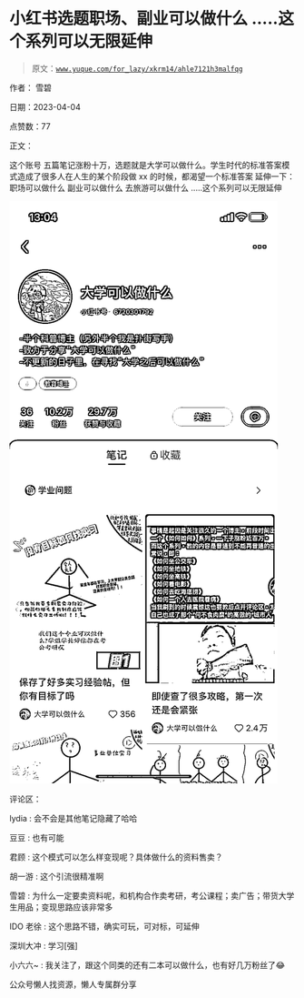 # 小红书选题职场、副业可以做什么 .....这个系列可以无限延伸

> 原文：[`www.yuque.com/for_lazy/xkrm14/ahle7121h3malfqg`](https://www.yuque.com/for_lazy/xkrm14/ahle7121h3malfqg)



作者： 雪碧



日期：2023-04-04



点赞数：77



正文：



这个账号 五篇笔记涨粉十万，选题就是大学可以做什么。学生时代的标准答案模式造成了很多人在人生的某个阶段做 xx 的时候，都渴望一个标准答案 延伸一下： 职场可以做什么 副业可以做什么 去旅游可以做什么 .....这个系列可以无限延伸



![](img/374a75abba33efa021ad2d756b084e25.png)



评论区：



lydia : 会不会是其他笔记隐藏了哈哈



豆豆 : 也有可能



君顾 : 这个模式可以怎么样变现呢？具体做什么的资料售卖？



胡一游 : 这个引流很精准啊



雪碧 : 为什么一定要卖资料呢，和机构合作卖考研，考公课程；卖广告；带货大学生用品；变现思路应该非常多



IDO 老徐 : 这个思路不错，确实可玩，可对标，可延伸



深圳大冲 : 学习[强]



小六六~ : 我关注了，跟这个同类的还有二本可以做什么，也有好几万粉丝了😂



公众号懒人找资源，懒人专属群分享

